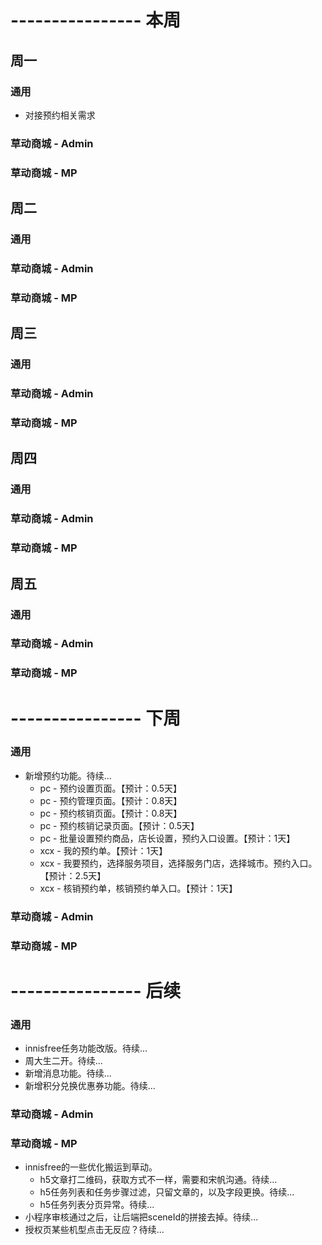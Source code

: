 # ---------------- 本周 

## 周一
### 通用
* 对接预约相关需求
### 草动商城 - Admin
### 草动商城 - MP
  
## 周二
### 通用
### 草动商城 - Admin
### 草动商城 - MP
  
## 周三
### 通用
### 草动商城 - Admin
### 草动商城 - MP

## 周四
### 通用
### 草动商城 - Admin
### 草动商城 - MP

## 周五
### 通用
### 草动商城 - Admin
### 草动商城 - MP

# ---------------- 下周
### 通用
* 新增预约功能。待续...
  - pc - 预约设置页面。【预计：0.5天】
  - pc - 预约管理页面。【预计：0.8天】
  - pc - 预约核销页面。【预计：0.8天】
  - pc - 预约核销记录页面。【预计：0.5天】
  - pc - 批量设置预约商品，店长设置，预约入口设置。【预计：1天】
  - xcx - 我的预约单。【预计：1天】
  - xcx - 我要预约，选择服务项目，选择服务门店，选择城市。预约入口。【预计：2.5天】
  - xcx - 核销预约单，核销预约单入口。【预计：1天】
### 草动商城 - Admin
### 草动商城 - MP
  
# ---------------- 后续
### 通用
* innisfree任务功能改版。待续...
* 周大生二开。待续...
* 新增消息功能。待续...
* 新增积分兑换优惠券功能。待续...
### 草动商城 - Admin
### 草动商城 - MP
* innisfree的一些优化搬运到草动。
  - h5文章打二维码，获取方式不一样，需要和宋帆沟通。待续...
  - h5任务列表和任务步骤过滤，只留文章的，以及字段更换。待续...
  - h5任务列表分页异常。待续...
* 小程序审核通过之后，让后端把sceneId的拼接去掉。待续...
* 授权页某些机型点击无反应？待续...
